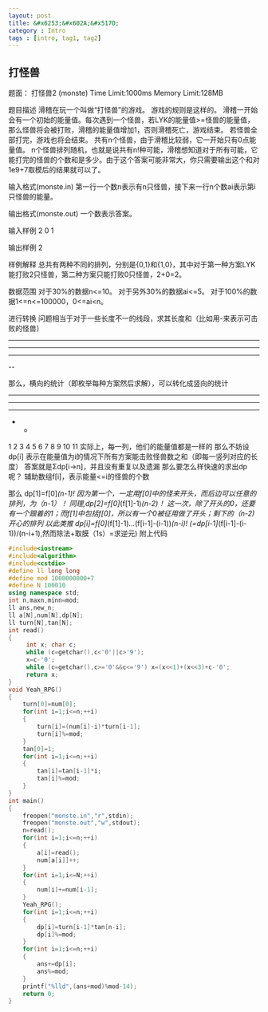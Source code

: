 ```yaml
---
layout: post
title: &#x6253;&#x602A;&#x517D;  
category : Intro  
tags : [intro, tag1, tag2]
---
```


## &#x6253;&#x602A;&#x517D;

&#x9898;&#x9762;&#xFF1A;
&#x6253;&#x602A;&#x517D;2 (monste)
Time Limit:1000ms   Memory Limit:128MB


&#x9898;&#x76EE;&#x63CF;&#x8FF0;
&#x6ED1;&#x7A3D;&#x5728;&#x73A9;&#x4E00;&#x4E2A;&#x53EB;&#x505A;&#x201C;&#x6253;&#x602A;&#x517D;&#x201D;&#x7684;&#x6E38;&#x620F;&#x3002;
&#x6E38;&#x620F;&#x7684;&#x89C4;&#x5219;&#x662F;&#x8FD9;&#x6837;&#x7684;&#x3002;
&#x6ED1;&#x7A3D;&#x4E00;&#x5F00;&#x59CB;&#x4F1A;&#x6709;&#x4E00;&#x4E2A;&#x521D;&#x59CB;&#x7684;&#x80FD;&#x91CF;&#x503C;&#x3002;&#x6BCF;&#x6B21;&#x9047;&#x5230;&#x4E00;&#x4E2A;&#x602A;&#x517D;&#xFF0C;&#x82E5;LYK&#x7684;&#x80FD;&#x91CF;&#x503C;>=&#x602A;&#x517D;&#x7684;&#x80FD;&#x91CF;&#x503C;&#xFF0C;&#x90A3;&#x4E48;&#x602A;&#x517D;&#x5C06;&#x4F1A;&#x88AB;&#x6253;&#x8D25;&#xFF0C;&#x6ED1;&#x7A3D;&#x7684;&#x80FD;&#x91CF;&#x503C;&#x589E;&#x52A0;1&#xFF0C;&#x5426;&#x5219;&#x6ED1;&#x7A3D;&#x6B7B;&#x4EA1;&#xFF0C;&#x6E38;&#x620F;&#x7ED3;&#x675F;&#x3002;
&#x82E5;&#x602A;&#x517D;&#x5168;&#x90E8;&#x6253;&#x5B8C;&#xFF0C;&#x6E38;&#x620F;&#x4E5F;&#x5C06;&#x4F1A;&#x7ED3;&#x675F;&#x3002;
&#x5171;&#x6709;n&#x4E2A;&#x602A;&#x517D;&#xFF0C;&#x7531;&#x4E8E;&#x6ED1;&#x7A3D;&#x6BD4;&#x8F83;&#x5F31;&#xFF0C;&#x5B83;&#x4E00;&#x5F00;&#x59CB;&#x53EA;&#x6709;0&#x70B9;&#x80FD;&#x91CF;&#x503C;&#x3002;
n&#x4E2A;&#x602A;&#x517D;&#x6392;&#x5217;&#x968F;&#x673A;&#xFF0C;&#x4E5F;&#x5C31;&#x662F;&#x8BF4;&#x5171;&#x6709;n!&#x79CD;&#x53EF;&#x80FD;&#xFF0C;&#x6ED1;&#x7A3D;&#x60F3;&#x77E5;&#x9053;&#x5BF9;&#x4E8E;&#x6240;&#x6709;&#x53EF;&#x80FD;&#xFF0C;&#x5B83;&#x80FD;&#x6253;&#x5B8C;&#x7684;&#x602A;&#x517D;&#x7684;&#x4E2A;&#x6570;&#x548C;&#x662F;&#x591A;&#x5C11;&#x3002;&#x7531;&#x4E8E;&#x8FD9;&#x4E2A;&#x7B54;&#x6848;&#x53EF;&#x80FD;&#x975E;&#x5E38;&#x5927;&#xFF0C;&#x4F60;&#x53EA;&#x9700;&#x8981;&#x8F93;&#x51FA;&#x8FD9;&#x4E2A;&#x548C;&#x5BF9;1e9+7&#x53D6;&#x6A21;&#x540E;&#x7684;&#x7ED3;&#x679C;&#x5C31;&#x53EF;&#x4EE5;&#x4E86;&#x3002;


&#x8F93;&#x5165;&#x683C;&#x5F0F;(monste.in) 
&#x7B2C;&#x4E00;&#x884C;&#x4E00;&#x4E2A;&#x6570;n&#x8868;&#x793A;&#x6709;n&#x53EA;&#x602A;&#x517D;&#xFF0C;&#x63A5;&#x4E0B;&#x6765;&#x4E00;&#x884C;n&#x4E2A;&#x6570;ai&#x8868;&#x793A;&#x7B2C;i&#x53EA;&#x602A;&#x517D;&#x7684;&#x80FD;&#x91CF;&#x3002;


&#x8F93;&#x51FA;&#x683C;&#x5F0F;(monste.out)
&#x4E00;&#x4E2A;&#x6570;&#x8868;&#x793A;&#x7B54;&#x6848;&#x3002; 


&#x8F93;&#x5165;&#x6837;&#x4F8B;
2
0 1


&#x8F93;&#x51FA;&#x6837;&#x4F8B;
2


&#x6837;&#x4F8B;&#x89E3;&#x91CA;
&#x603B;&#x5171;&#x6709;&#x4E24;&#x79CD;&#x4E0D;&#x540C;&#x7684;&#x6392;&#x5217;&#xFF0C;&#x5206;&#x522B;&#x662F;{0,1}&#x548C;{1,0}&#xFF0C;&#x5176;&#x4E2D;&#x5BF9;&#x4E8E;&#x7B2C;&#x4E00;&#x79CD;&#x65B9;&#x6848;LYK&#x80FD;&#x6253;&#x8D25;2&#x53EA;&#x602A;&#x517D;&#xFF0C;&#x7B2C;&#x4E8C;&#x79CD;&#x65B9;&#x6848;&#x53EA;&#x80FD;&#x6253;&#x8D25;0&#x53EA;&#x602A;&#x517D;&#xFF0C;2+0=2&#x3002;


&#x6570;&#x636E;&#x8303;&#x56F4;
&#x5BF9;&#x4E8E;30%&#x7684;&#x6570;&#x636E;n<=10&#x3002;
&#x5BF9;&#x4E8E;&#x53E6;&#x5916;30%&#x7684;&#x6570;&#x636E;ai<=5&#x3002;
&#x5BF9;&#x4E8E;100%&#x7684;&#x6570;&#x636E;1<=n<=100000&#xFF0C;0<=ai<n&#x3002; 

&#x8FDB;&#x884C;&#x8F6C;&#x6362;
&#x95EE;&#x9898;&#x76F8;&#x5F53;&#x4E8E;&#x5BF9;&#x4E8E;&#x4E00;&#x4E9B;&#x957F;&#x5EA6;&#x4E0D;&#x4E00;&#x7684;&#x7EBF;&#x6BB5;&#xFF0C;&#x6C42;&#x5176;&#x957F;&#x5EA6;&#x548C;&#xFF08;&#x6BD4;&#x5982;&#x7528;-&#x6765;&#x8868;&#x793A;&#x53EF;&#x51FB;&#x8D25;&#x7684;&#x602A;&#x517D;&#xFF09;

---------
-----
-----------
--

&#x90A3;&#x4E48;&#xFF0C;&#x6A2A;&#x5411;&#x7684;&#x7EDF;&#x8BA1;&#xFF08;&#x5373;&#x679A;&#x4E3E;&#x6BCF;&#x79CD;&#x65B9;&#x6848;&#x7136;&#x540E;&#x6C42;&#x89E3;&#xFF09;&#xFF0C;&#x53EF;&#x4EE5;&#x8F6C;&#x5316;&#x6210;&#x7AD6;&#x5411;&#x7684;&#x7EDF;&#x8BA1;

-    -    -    -   -   -   -   -   -
-    -    -    -   -
-    -    -    -   -   -   -   -   -   -   -
-    -
1   2    3   4   5  6   7  8   9  10  11
&#x5B9E;&#x9645;&#x4E0A;&#xFF0C;&#x6BCF;&#x4E00;&#x5217;&#xFF0C;&#x4ED6;&#x4EEC;&#x7684;&#x80FD;&#x91CF;&#x503C;&#x90FD;&#x662F;&#x4E00;&#x6837;&#x7684;
&#x90A3;&#x4E48;&#x4E0D;&#x59A8;&#x8BBE;dp[i] &#x8868;&#x793A;&#x5728;&#x80FD;&#x91CF;&#x503C;&#x4E3A;i&#x7684;&#x60C5;&#x51B5;&#x4E0B;&#x6240;&#x6709;&#x65B9;&#x6848;&#x80FD;&#x51FB;&#x8D25;&#x602A;&#x517D;&#x6570;&#x4E4B;&#x548C;&#xFF08;&#x5373;&#x6BCF;&#x4E00;&#x7AD6;&#x5217;&#x5BF9;&#x5E94;&#x7684;&#x957F;&#x5EA6;&#xFF09;
&#x7B54;&#x6848;&#x5C31;&#x662F;&#x03A3;dp[i&#x2192;n]&#xFF0C;&#x5E76;&#x4E14;&#x6CA1;&#x6709;&#x91CD;&#x590D;&#x4EE5;&#x53CA;&#x9057;&#x6F0F;
&#x90A3;&#x4E48;&#x8981;&#x600E;&#x4E48;&#x6837;&#x5FEB;&#x901F;&#x7684;&#x6C42;&#x51FA;dp&#x5462;&#xFF1F;
&#x8F85;&#x52A9;&#x6570;&#x7EC4;f[i]&#xFF0C;&#x8868;&#x793A;&#x80FD;&#x91CF;<=i&#x7684;&#x602A;&#x517D;&#x7684;&#x4E2A;&#x6570;

&#x90A3;&#x4E48; dp[1]=f[0]*(n-1)!
&#x56E0;&#x4E3A;&#x7B2C;&#x4E00;&#x4E2A;&#xFF0C;&#x4E00;&#x5B9A;&#x7528;f[0]&#x4E2D;&#x7684;&#x602A;&#x6765;&#x5F00;&#x5934;&#xFF0C;&#x800C;&#x540E;&#x8FB9;&#x53EF;&#x4EE5;&#x4EFB;&#x610F;&#x7684;&#x6392;&#x5217;&#xFF0C;&#x4E3A;&#xFF08;n-1&#xFF09;&#xFF01;
&#x540C;&#x7406;,dp[2]=f[0]*(f[1]-1)*(n-2)&#xFF01;
&#x8FD9;&#x4E00;&#x6B21;&#xFF0C;&#x9664;&#x4E86;&#x5F00;&#x5934;&#x7684;0&#xFF0C;&#x8FD8;&#x8981;&#x6709;&#x4E00;&#x4E2A;&#x8DDF;&#x7740;&#x7684;1&#xFF1B;&#x800C;f[1]&#x4E2D;&#x5305;&#x62EC;f[0]&#xFF0C;&#x6240;&#x4EE5;&#x6709;&#x4E00;&#x4E2A;0&#x88AB;&#x5F81;&#x7528;&#x505A;&#x4E86;&#x5F00;&#x5934;&#xFF1B;&#x5269;&#x4E0B;&#x7684;&#xFF08;n-2)&#x5F00;&#x5FC3;&#x7684;&#x6392;&#x5217;
&#x4EE5;&#x6B64;&#x7C7B;&#x63A8;
dp[i]=f[0]*(f[1]-1)*...*(f[i-1]-(i-1))*(n-i)!
(=dp[i-1]*(f[i-1]-(i-1))/(n-i+1),&#x7136;&#x800C;&#x9664;&#x6CD5;+&#x53D6;&#x819C;&#xFF08;1s&#xFF09;=&#x6C42;&#x9006;&#x5143;)
&#x9644;&#x4E0A;&#x4EE3;&#x7801;
```cpp 
#include<iostream>
#include<algorithm>
#include<cstdio>
#define ll long long
#define mod 1000000000+7
#define N 100010
using namespace std;
int n,maxn,minn=mod;
ll ans,new_n;
ll a[N],num[N],dp[N];
ll turn[N],tan[N];
int read()
{
     int x; char c;
     while (c=getchar(),c<'0'||c>'9');
     x=c-'0';
     while (c=getchar(),c>='0'&&c<='9') x=(x<<1)+(x<<3)+c-'0';
     return x;
}
void Yeah_RPG()
{
	turn[0]=num[0];
	for(int i=1;i<=n;++i)
	{
		turn[i]=(num[i]-i)*turn[i-1];
		turn[i]%=mod;
	}
	tan[0]=1;
	for(int i=1;i<=n;++i)
	{
		tan[i]=tan[i-1]*i;
		tan[i]%=mod;
	}
}
int main()
{
	freopen("monste.in","r",stdin);
	freopen("monste.out","w",stdout); 
	n=read();
	for(int i=1;i<=n;++i)
	{
	    a[i]=read();
	    num[a[i]]++;
	}
	for(int i=1;i<=N;++i)
	{
		num[i]+=num[i-1];
	}
	Yeah_RPG();
	for(int i=1;i<=n;++i)
	{
		dp[i]=turn[i-1]*tan[n-i];
		dp[i]%=mod;
	}
	for(int i=1;i<=n;++i)
	{
		ans+=dp[i];
		ans%=mod;
	}
	printf("%lld",(ans+mod)%mod-14);
	return 0;
}
```
